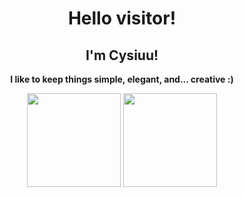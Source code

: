 
<div align="center">
  
# **Hello visitor!**

## I'm Cysiuu!

**I like to keep things simple, elegant, and... creative :)**



  <img src="https://github-readme-stats.vercel.app/api?username=Cysiuu&theme=dark&show_icons=true&hide_border=true&count_private=true" height="150">
  <img src="https://github-readme-streak-stats.herokuapp.com/?user=Cysiuu&theme=dark&hide_border=true" height="150">

</div>
